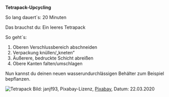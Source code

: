  **Tetrapack-Upcycling**
 
 So lang dauert´s: 20 Minuten
 
 Das brauchst du: Ein leeres Tetrapack
 
 So geht´s: 
1. Oberen Verschlussbereich abschneiden
1.  Verpackung knüllen/„kneten“
1. Äußerere, bedruckte Schicht abreißen
1. Obere Kanten falten/umschlagen

Nun kannst du deinen neuen wasserundurchlässigen Behälter zum Beispiel bepflanzen.


![Tetrapack](https://cdn.pixabay.com/photo/2016/10/02/03/14/milk-carton-1708864_1280.png)
Bild: janjf93, Pixabay-Lizenz, [Pixabay](https://pixabay.com/de/vectors/milchkarton-milch-tetrapack-essen-1708864/), Datum: 22.03.2020
